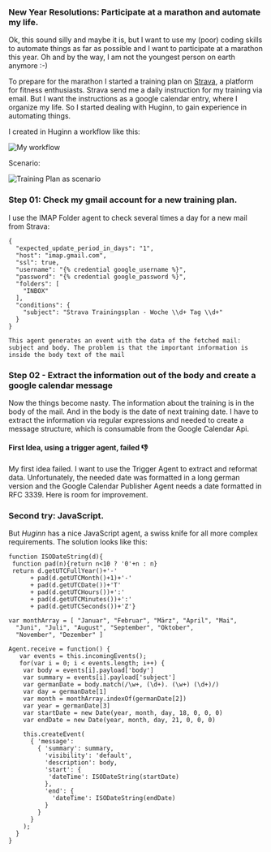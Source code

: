 ### New Year Resolutions: Participate at a marathon and automate my life.

Ok, this sound silly and maybe it is, but I want to use my (poor) coding skills to automate things as far as possible and I want to participate at a marathon this year. Oh and by the way, I am not the youngest person on earth anymore :-)

To prepare for the marathon I started a training plan on [Strava](https://www.strava.com), a platform for fitness enthusiasts. Strava send me a daily instruction for my training via email. But I want the instructions as a google calendar entry, where I organize my life. So I started dealing with Huginn, to gain experience in automating things.

I created in Huginn a workflow like this:

![My workflow](https://farm2.staticflickr.com/1551/24360536849_bf3d68b7e7_o.png)

Scenario:

![Training Plan as scenario](https://farm2.staticflickr.com/1569/24101494863_a87afba574_o.png)

### Step 01: Check my gmail account for a new training plan.

I use the IMAP Folder agent to check several times a day for a new mail from Strava:

````
{
  "expected_update_period_in_days": "1",
  "host": "imap.gmail.com",
  "ssl": true,
  "username": "{% credential google_username %}",
  "password": "{% credential google_password %}",
  "folders": [
    "INBOX"
  ],
  "conditions": {
    "subject": "Strava Trainingsplan - Woche \\d+ Tag \\d+"
  }
}

This agent generates an event with the data of the fetched mail: subject and body. The problem is that the important information is inside the body text of the mail

````

### Step 02 - Extract the information out of the body and create a google calendar message

Now the things become nasty. The information about the training is in the body of the mail. And in the body is the date of next training date. I have to extract the information via regular expressions and needed to create a message structure, which is consumable from the Google Calendar Api. 

#### First Idea, using a trigger agent, failed :-1: 

My first idea failed. I want to use the Trigger Agent to extract and reformat data. Unfortunately, the needed date was formatted in a long german version and the Google Calendar Publisher Agent needs a date formatted in RFC 3339.  Here is room for improvement.

### Second try: JavaScript.

But _Huginn_ has a nice JavaScript agent, a swiss knife for all more complex requirements. The solution looks like this:

````
function ISODateString(d){
 function pad(n){return n<10 ? '0'+n : n}
 return d.getUTCFullYear()+'-'
      + pad(d.getUTCMonth()+1)+'-'
      + pad(d.getUTCDate())+'T'
      + pad(d.getUTCHours())+':'
      + pad(d.getUTCMinutes())+':'
      + pad(d.getUTCSeconds())+'Z'}

var monthArray = [ "Januar", "Februar", "März", "April", "Mai",
  "Juni", "Juli", "August", "September", "Oktober",
  "November", "Dezember" ]

Agent.receive = function() { 
   var events = this.incomingEvents();
   for(var i = 0; i < events.length; i++) {
    var body = events[i].payload['body']
    var summary = events[i].payload['subject']
    var germanDate = body.match(/\w+, (\d+). (\w+) (\d+)/)
    var day = germanDate[1]
    var month = monthArray.indexOf(germanDate[2])
    var year = germanDate[3]
    var startDate = new Date(year, month, day, 18, 0, 0, 0)
    var endDate = new Date(year, month, day, 21, 0, 0, 0)
    
    this.createEvent(
      { 'message': 
        { 'summary': summary,
          'visibility': 'default',
          'description': body,
          'start': {
           'dateTime': ISODateString(startDate)
          },
          'end': {
            'dateTime': ISODateString(endDate)
          }
        }
      }
    );
  }
}
````


